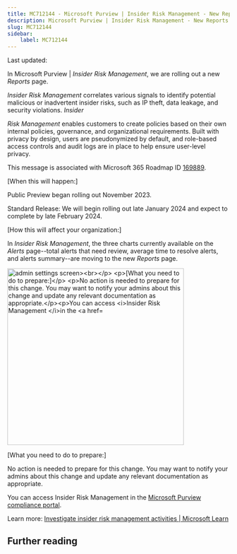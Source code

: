 ```yaml
---
title: MC712144 - Microsoft Purview | Insider Risk Management - New Reports page
description: Microsoft Purview | Insider Risk Management - New Reports page
slug: MC712144
sidebar:
    label: MC712144
---
```



Last updated: 

<p>In Microsoft Purview |<i> Insider Risk Management</i>, we are rolling out a new <i>Reports </i>page.<br></p><p><i>Insider Risk Management </i>correlates various signals to identify potential malicious or inadvertent insider risks, such as IP theft, data leakage, and security violations. <i>Insider </i></p><p><i>Risk Management</i> enables customers to create policies based on their own internal policies, governance, and organizational requirements. Built with privacy by design, users are pseudonymized by default, and role-based access controls and audit logs are in place to help ensure user-level privacy.<br></p>
<p>This message is associated with Microsoft 365 Roadmap ID <a href="https://www.microsoft.com/microsoft-365/roadmap?filters=&amp;searchterms=169889" target="_blank">169889</a>.</p>
<p>[When this will happen:]</p>

<p>Public Preview began rolling out November 2023. </p><p>Standard Release: We will begin rolling out late January 2024 and expect to complete by late February 2024.&nbsp;</p>

<p>[How this will affect your organization:]<br></p>

<p>In <i>Insider Risk Management</i>, the three charts currently available on the <i>Alerts </i>page--total alerts that need review, average time to resolve alerts, and alerts summary--are moving to the new <i>Reports </i>page.</p><p><img src="https://img-prod-cms-rt-microsoft-com.akamaized.net/cms/api/am/imageFileData/RW1hjzP?ver=f3f3" style="width: 400px;" alt="admin settings screen><br></p>
<p>[What you need to do to prepare:]</p>
<p>No action is needed to prepare for this change. You may want to notify your admins about this change and update any relevant documentation as appropriate.</p><p>You can access <i>Insider Risk Management </i>in the <a href=" https:="" purview.microsoft.com="" compliance"="" target="_blank"></p><p>[What you need to do to prepare:]<br></p><p>No action is needed to prepare for this change. You may want to notify your admins about this change and update any relevant documentation as appropriate.
</p><p>You can access Insider Risk Management in the <a href="https://purview.microsoft.com/compliance" target="_blank">Microsoft Purview compliance portal</a>.</p><p> 
</p><p>Learn more: <a href="https://learn.microsoft.com/purview/insider-risk-management-activities" target="_blank">Investigate insider risk management activities | Microsoft Learn</a></p>

## Further reading
